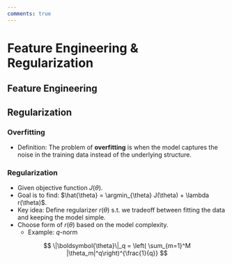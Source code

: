 ```yaml
---
comments: true
---
```


# Feature Engineering & Regularization

## Feature Engineering

## Regularization

### Overfitting

- Definition: The problem of **overfitting** is when the model captures the noise in the training data instead of the underlying structure.

### Regularization

- Given objective function $J(\theta)$.
- Goal is to find: $\hat{\theta} = \argmin_{\theta} J(\theta) + \lambda r(\theta)$.
- Key idea: Define regularizer $r(\theta)$ s.t. we tradeoff between fitting the data and keeping the model simple.
- Choose form of $r(\theta)$ based on the model complexity.
	- Example: $q$-norm

$$
\|\boldsymbol{\theta}\|_q = \left( \sum_{m=1}^M |\theta_m|^q\right)^{\frac{1}{q}}
$$